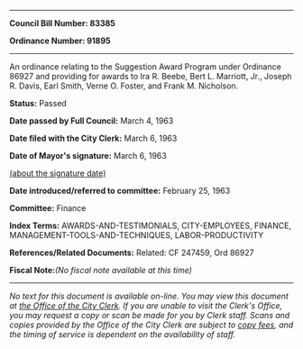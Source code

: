 

********

**Council Bill Number: 83385**
   
**Ordinance Number: 91895**
********

 An ordinance relating to the Suggestion Award Program under Ordinance 86927 and providing for awards to Ira R. Beebe, Bert L. Marriott, Jr., Joseph R. Davis, Earl Smith, Verne O. Foster, and Frank M. Nicholson.

**Status:** Passed
   
**Date passed by Full Council:** March 4, 1963
   
**Date filed with the City Clerk:** March 6, 1963
   
**Date of Mayor's signature:** March 6, 1963
   
[(about the signature date)](/~public/approvaldate.htm)
   
   
   
**Date introduced/referred to committee:** February 25, 1963
   
**Committee:** Finance
   
   
**Index Terms:** AWARDS-AND-TESTIMONIALS, CITY-EMPLOYEES, FINANCE, MANAGEMENT-TOOLS-AND-TECHNIQUES, LABOR-PRODUCTIVITY

**References/Related Documents:** Related: CF 247459, Ord 86927

**Fiscal Note:**_(No fiscal note available at this time)_
********

_No text for this document is available on-line. You may view this document at [the Office of the City Clerk](http://www.seattle.gov/leg/clerk/contactUs.htm). If you are unable to visit the Clerk's Office, you may request a copy or scan be made for you by Clerk staff. Scans and copies provided by the Office of the City Clerk are subject to [copy fees](http://clerk.seattle.gov/~public/clerkfees.htm), and the timing of service is dependent on the availability of staff._


